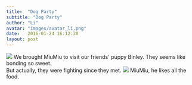 ```yaml
---
title:  "Dog Party"
subtitle: "Dog Party"
author: "Li"
avatar: "images/avatar_li.png"
date:   2016-01-24 16:12:30
layout: post
---
```

<img src="{{ site.baseurl }}/images/pic_miumiu_1.jpg">
We brought MiuMiu to visit our friends' puppy Binley.
They seems like bonding so sweet.
 <br>But actually, they were fighting since they met.
<!--break-->
<img src="{{ site.baseurl }}/images/pic_miumiu_2.jpg">
MiuMiu, he likes all the food.
